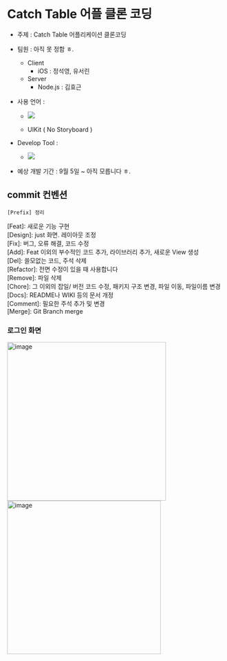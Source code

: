 

# Catch Table 어플 클론 코딩

- 주제 : Catch Table 어플리케이션 클론코딩
- 팀원 : 아직 못 정함 ㅎ.
	- Client 
		- iOS : 정석영, 유서린
	- Server
		- Node.js : 김효근
		
-  사용 언어 : 
	- <img src="https://img.shields.io/badge/Swift-F05138?style=for-the-badge&logo=Swift&logoColor=white"> 
		
    - UIKit ( No Storyboard ) 
    
- Develop Tool : 
	- <img src="https://img.shields.io/badge/Xcode-147EFB?style=for-the-badge&logo=Xcode&logoColor=white"> 
- 예상 개발 기간 : 9월 5일 ~ 아직 모릅니다 ㅎ.




## commit 컨벤션
	[Prefix] 정리 

[Feat]: 새로운 기능 구현  
[Design]: just 화면. 레이아웃 조정  
[Fix]: 버그, 오류 해결, 코드 수정  
[Add]: Feat 이외의 부수적인 코드 추가, 라이브러리 추가, 새로운 View 생성  
[Del]: 쓸모없는 코드, 주석 삭제  
[Refactor]: 전면 수정이 있을 때 사용합니다  
[Remove]: 파일 삭제  
[Chore]: 그 이외의 잡일/ 버전 코드 수정, 패키지 구조 변경, 파일 이동, 파일이름 변경  
[Docs]: README나 WIKI 등의 문서 개정  
[Comment]: 필요한 주석 추가 및 변경  
[Merge]: Git Branch merge 

### 로그인 화면
<img width="369" alt="image" src="https://user-images.githubusercontent.com/81281190/202984735-4b365d09-763c-4391-8963-c3f832291102.png">

<img width="357" alt="image" src="https://user-images.githubusercontent.com/81281190/202985347-a4725bae-4eb0-4b04-9aba-196c42776b91.png">
